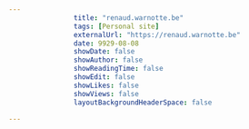 ---
                title: "renaud.warnotte.be"
                tags: [Personal site]
                externalUrl: "https://renaud.warnotte.be"
                date: 9929-08-08
                showDate: false
                showAuthor: false
                showReadingTime: false
                showEdit: false
                showLikes: false
                showViews: false
                layoutBackgroundHeaderSpace: false
                ---
